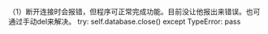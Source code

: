 （1）断开连接时会报错，但程序可正常完成功能。目前没让他报出来错误。也可通过手动del来解决。
        try:
            self.database.close()
        except TypeError:
            pass

